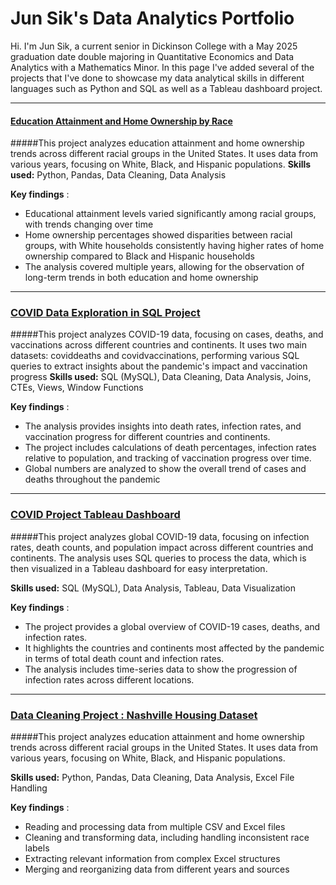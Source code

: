 # Jun Sik's Data Analytics Portfolio

Hi. I'm Jun Sik, a current senior in Dickinson College with a May 2025 graduation date double majoring in Quantitative Economics and Data Analytics with a Mathematics Minor. In this page I've added several of the projects that I've done to showcase my data analytical skills in different languages such as Python and SQL as well as a Tableau dashboard project. 

------------


#### [Education Attainment and Home Ownership by Race](http://https://github.com/junsikkim614/Education-Attainment-and-Home-Ownership-by-Race "Education Attainment and Home Ownership by Race")
#####This project analyzes education attainment and home ownership trends across different racial groups in the United States. It uses data from various years, focusing on White, Black, and Hispanic populations. 
**Skills used:** Python, Pandas, Data Cleaning, Data Analysis

**Key findings** : 
- Educational attainment levels varied significantly among racial groups, with trends changing over time
- Home ownership percentages showed disparities between racial groups, with White households consistently having higher rates of home ownership compared to Black and Hispanic households
- The analysis covered multiple years, allowing for the observation of long-term trends in both education and home ownership

------------

### [COVID Data Exploration in SQL Project](http://https://github.com/junsikkim614/Covid-Project-Data-Exploration "COVID Data Exploration in SQL Project") 
#####This project analyzes COVID-19 data, focusing on cases, deaths, and vaccinations across different countries and continents. It uses two main datasets: coviddeaths and covidvaccinations, performing various SQL queries to extract insights about the pandemic's impact and vaccination progress 
**Skills used:** SQL (MySQL), Data Cleaning, Data Analysis, Joins, CTEs, Views, Window Functions 

**Key findings** : 
- The analysis provides insights into death rates, infection rates, and vaccination progress for different countries and continents.
- The project includes calculations of death percentages, infection rates relative to population, and tracking of vaccination progress over time.
- Global numbers are analyzed to show the overall trend of cases and deaths throughout the pandemic 
------------
### [COVID Project Tableau Dashboard](http://https://public.tableau.com/app/profile/jun.sik.kim/viz/CovidDashboard_17273094831420/Dashboard1 "COVID Project Tableau Dashboard")
#####This project analyzes global COVID-19 data, focusing on infection rates, death counts, and population impact across different countries and continents. The analysis uses SQL queries to process the data, which is then visualized in a Tableau dashboard for easy interpretation.
 
**Skills used:** SQL (MySQL), Data Analysis, Tableau, Data Visualization

**Key findings** : 
- The project provides a global overview of COVID-19 cases, deaths, and infection rates.
- It highlights the countries and continents most affected by the pandemic in terms of total death count and infection rates.
- The analysis includes time-series data to show the progression of infection rates across different locations.
------------


### [Data Cleaning Project : Nashville Housing Dataset](http://https://github.com/junsikkim614/Data-Cleaning-Project "Data Cleaning Project : Nashville Housing Dataset")
#####This project analyzes education attainment and home ownership trends across different racial groups in the United States. It uses data from various years, focusing on White, Black, and Hispanic populations.
 
**Skills used:** Python, Pandas, Data Cleaning, Data Analysis, Excel File Handling 

**Key findings** : 
- Reading and processing data from multiple CSV and Excel files
- Cleaning and transforming data, including handling inconsistent race labels
- Extracting relevant information from complex Excel structures
- Merging and reorganizing data from different years and sources
